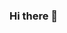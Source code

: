 ### Hi there 👋

<!--
**Dylan-Ven/Dylan-Ven** is a ✨ _special_ ✨ repository because its `README.md` (this file) appears on your GitHub profile.

Here are some ideas to get you started:

- 🔭 I’m currently working on school stuff
- 🌱 I’m currently learning coding languages
- 💬 Ask me about pizza
- 📫 How to reach me: ¯\_(ツ)_/¯
- ⚡ Fun fact: Life did not give you lemons.
-->
